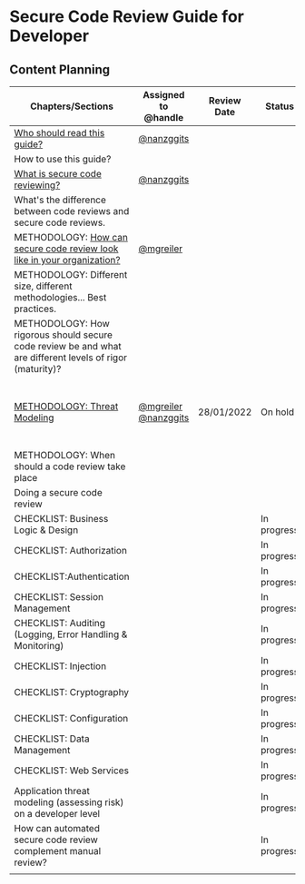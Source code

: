 # Secure Code Review Guide for Developer
## Content Planning
| Chapters/Sections  | Assigned to @handle| Review Date  |  Status | Comment |
|---|---|---|---|---|
| [Who should read this guide?](sections/whoshoulduse.md)   | [@nanzggits](https://github.com/nanzggits)  |   |   |   |
| How to use this guide?  |   |   |   |   |
| [What is secure code reviewing?](sections/whatisscr.md)  | [@nanzggits](https://github.com/nanzggits)  |   |   |
| What's the difference between code reviews and secure code reviews.  |   |   |   |   |
| METHODOLOGY: [How can secure code review look like in your organization?](sections/methodology.md)   |  [@mgreiler](https://github.com/mgreiler) |   |   |   |
| METHODOLOGY: Different size, different methodologies... Best practices.  |   |   |   |   |
| METHODOLOGY: How rigorous should secure code review be and what are different levels of rigor (maturity)?   |   |   |   |   |
| [METHODOLOGY: Threat Modeling](https://github.com/OWASP/www-project-code-review-guide/issues/9) |  [@mgreiler](https://github.com/mgreiler)  [@nanzggits](https://github.com/nanzggits) |  28/01/2022 | On hold | Replace Risk assesment with Threat modeling |
| METHODOLOGY: When should a code review take place  |   |   |   |   |
| Doing a secure code review  |   |   |   |   |
| CHECKLIST: Business Logic & Design |   |   | In progress  |   |
| CHECKLIST: Authorization  |   |   |  In progress |   |
| CHECKLIST:Authentication  |   |   |  In progress |   |
| CHECKLIST: Session Management  |   |   |  In progress |   |
| CHECKLIST: Auditing (Logging, Error Handling & Monitoring)  |   |   | In progress  |   |
| CHECKLIST: Injection   |   |   |  In progress |   |
| CHECKLIST: Cryptography  |   |   |In progress   |   |
| CHECKLIST: Configuration  |   |   | In progress  |   |
| CHECKLIST: Data Management  |   |   |  In progress |   |
| CHECKLIST: Web Services   |   |   | In progress  |   |
| Application threat modeling (assessing risk) on a developer level  |   |   | In progress  |   |
| How can automated secure code review complement manual review?  |   |   | In progress  |   |
|   |   |   |   |   |
